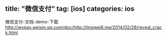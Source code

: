 title: "微信支付"
tag: [ios]
categories: ios
---


﻿微信支付-文档-demo-下载 http://wxpay.weixin.qq.com/doc/http://jingwei6.me/2014/02/28/reveal_crack.html




